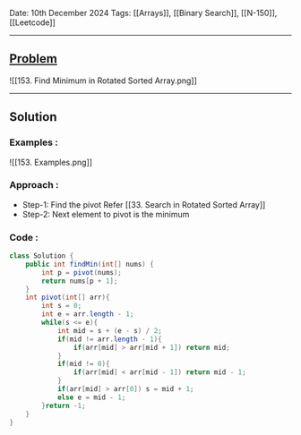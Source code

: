 
Date: 10th December 2024
Tags: [[Arrays]], [[Binary Search]], [[N-150]], [[Leetcode]]

---
## [Problem](https://leetcode.com/problems/find-minimum-in-rotated-sorted-array/)

![[153. Find Minimum in Rotated Sorted Array.png]]

---
## Solution

### Examples :

![[153. Examples.png]]

### Approach :

- Step-1: Find the pivot Refer [[33. Search in Rotated Sorted Array]]
- Step-2: Next element to pivot is the minimum

### Code :

```java
class Solution {
    public int findMin(int[] nums) {
        int p = pivot(nums);
        return nums[p + 1];
    }
    int pivot(int[] arr){
        int s = 0;
        int e = arr.length - 1;
        while(s <= e){
            int mid = s + (e - s) / 2;
            if(mid != arr.length - 1){
                if(arr[mid] > arr[mid + 1]) return mid;
            }
            if(mid != 0){
                if(arr[mid] < arr[mid - 1]) return mid - 1;
            }   
            if(arr[mid] > arr[0]) s = mid + 1;
            else e = mid - 1;
        }return -1;
    }
}
```




